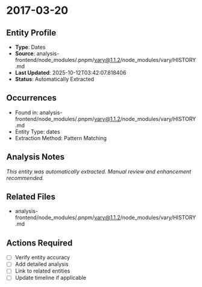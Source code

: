 # 2017-03-20

## Entity Profile
- **Type**: Dates
- **Source**: analysis-frontend/node_modules/.pnpm/vary@1.1.2/node_modules/vary/HISTORY.md
- **Last Updated**: 2025-10-12T03:42:07.818406
- **Status**: Automatically Extracted

## Occurrences
- Found in: analysis-frontend/node_modules/.pnpm/vary@1.1.2/node_modules/vary/HISTORY.md
- Entity Type: dates
- Extraction Method: Pattern Matching

## Analysis Notes
*This entity was automatically extracted. Manual review and enhancement recommended.*

## Related Files
- analysis-frontend/node_modules/.pnpm/vary@1.1.2/node_modules/vary/HISTORY.md

## Actions Required
- [ ] Verify entity accuracy
- [ ] Add detailed analysis
- [ ] Link to related entities
- [ ] Update timeline if applicable
